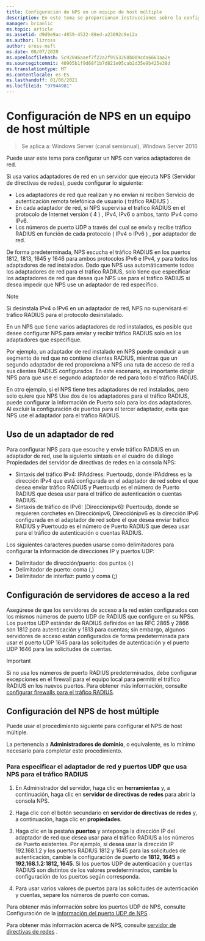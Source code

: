 ```yaml
---
title: Configuración de NPS en un equipo de host múltiple
description: En este tema se proporcionan instrucciones sobre la configuración de un servidor con varios adaptadores de red que ejecuta el servidor de directivas de redes en Windows Server 2016.
manager: brianlic
ms.topic: article
ms.assetid: d9d9e9ac-4859-4522-89ed-a23092c9e12a
ms.author: lizross
author: eross-msft
ms.date: 08/07/2020
ms.openlocfilehash: 5c92046aaef7f22a2f9553260b009cda6663aa2e
ms.sourcegitcommit: 40905b1f9d68f1b7d821e05cab2d35e9b425e38d
ms.translationtype: MT
ms.contentlocale: es-ES
ms.lasthandoff: 01/06/2021
ms.locfileid: "97944981"
---
```

# <a name="configure-nps-on-a-multihomed-computer"></a>Configuración de NPS en un equipo de host múltiple

>Se aplica a: Windows Server (canal semianual), Windows Server 2016

Puede usar este tema para configurar un NPS con varios adaptadores de red.

Si usa varios adaptadores de red en un servidor que ejecuta NPS (Servidor de directivas de redes), puede configurar lo siguiente:

- Los adaptadores de red que realizan y no envían ni reciben Servicio de autenticación remota telefónica de usuario \( tráfico RADIUS \) .
- En cada adaptador de red, si NPS supervisa el tráfico RADIUS en el protocolo de Internet versión \( 4 \) , IPv4, IPv6 o ambos, tanto IPv4 como IPv6.
- Los números de puerto UDP a través del cual se envía y recibe tráfico RADIUS en función de cada protocolo \( IPv4 o IPv6 \) , por adaptador de red.

De forma predeterminada, NPS escucha el tráfico RADIUS en los puertos 1812, 1813, 1645 y 1646 para ambos protocolos IPv6 e IPv4, y para todos los adaptadores de red instalados. Dado que NPS usa automáticamente todos los adaptadores de red para el tráfico RADIUS, solo tiene que especificar los adaptadores de red que desea que NPS use para el tráfico RADIUS si desea impedir que NPS use un adaptador de red específico.

>[!NOTE]
>Si desinstala IPv4 o IPv6 en un adaptador de red, NPS no supervisará el tráfico RADIUS para el protocolo desinstalado.

En un NPS que tiene varios adaptadores de red instalados, es posible que desee configurar NPS para enviar y recibir tráfico RADIUS solo en los adaptadores que especifique.

Por ejemplo, un adaptador de red instalado en NPS puede conducir a un segmento de red que no contiene clientes RADIUS, mientras que un segundo adaptador de red proporciona a NPS una ruta de acceso de red a sus clientes RADIUS configurados. En este escenario, es importante dirigir NPS para que use el segundo adaptador de red para todo el tráfico RADIUS.

En otro ejemplo, si el NPS tiene tres adaptadores de red instalados, pero solo quiere que NPS Use dos de los adaptadores para el tráfico RADIUS, puede configurar la información de Puerto solo para los dos adaptadores. Al excluir la configuración de puertos para el tercer adaptador, evita que NPS use el adaptador para el tráfico RADIUS.

## <a name="using-a-network-adapter"></a>Uso de un adaptador de red

Para configurar NPS para que escuche y envíe tráfico RADIUS en un adaptador de red, use la siguiente sintaxis en el cuadro de diálogo Propiedades del servidor de directivas de redes en la consola NPS:

- Sintaxis del tráfico IPv4: IPAddress: Puertoudp, donde IPAddress es la dirección IPv4 que está configurada en el adaptador de red sobre el que desea enviar tráfico RADIUS y Puertoudp es el número de Puerto RADIUS que desea usar para el tráfico de autenticación o cuentas RADIUS.
- Sintaxis de tráfico de IPv6: [Direcciónipv6]: Puertoudp, donde se requieren corchetes en Direcciónipv6, Direcciónipv6 es la dirección IPv6 configurada en el adaptador de red sobre el que desea enviar tráfico RADIUS y Puertoudp es el número de Puerto RADIUS que desea usar para el tráfico de autenticación o cuentas RADIUS.

Los siguientes caracteres pueden usarse como delimitadores para configurar la información de direcciones IP y puertos UDP:

- Delimitador de dirección/puerto: dos puntos (:)
- Delimitador de puerto: coma (,)
- Delimitador de interfaz: punto y coma (;)

## <a name="configuring-network-access-servers"></a>Configuración de servidores de acceso a la red

Asegúrese de que los servidores de acceso a la red estén configurados con los mismos números de puerto UDP de RADIUS que configure en su NPSs. Los puertos UDP estándar de RADIUS definidos en las RFC 2865 y 2866 son 1812 para autenticación y 1813 para cuentas; sin embargo, algunos servidores de acceso están configurados de forma predeterminada para usar el puerto UDP 1645 para las solicitudes de autenticación y el puerto UDP 1646 para las solicitudes de cuentas.

>[!IMPORTANT]
>Si no usa los números de puerto RADIUS predeterminados, debe configurar excepciones en el firewall para el equipo local para permitir el tráfico RADIUS en los nuevos puertos. Para obtener más información, consulte [configurar firewalls para el tráfico RADIUS](nps-firewalls-configure.md).

## <a name="configure-the-multihomed-nps"></a>Configuración del NPS de host múltiple

Puede usar el procedimiento siguiente para configurar el NPS de host múltiple.

La pertenencia a **Administradores de dominio**, o equivalente, es lo mínimo necesario para completar este procedimiento.

### <a name="to-specify-the-network-adapter-and-udp-ports-that-nps-uses-for-radius-traffic"></a>Para especificar el adaptador de red y puertos UDP que usa NPS para el tráfico RADIUS

1. En Administrador del servidor, haga clic en **herramientas** y, a continuación, haga clic en **servidor de directivas de redes** para abrir la consola NPS.

2. Haga clic con el botón secundario en **servidor de directivas de redes** y, a continuación, haga clic en **propiedades**.

3. Haga clic en la pestaña **puertos** y anteponga la dirección IP del adaptador de red que desea usar para el tráfico RADIUS a los números de Puerto existentes. Por ejemplo, si desea usar la dirección IP 192.168.1.2 y los puertos RADIUS 1812 y 1645 para las solicitudes de autenticación, cambie la configuración de puerto de **1812, 1645** a **192.168.1.2:1812, 1645**. Si los puertos UDP de autenticación y cuentas RADIUS son distintos de los valores predeterminados, cambie la configuración de los puertos según corresponda.

4. Para usar varios valores de puertos para las solicitudes de autenticación y cuentas, separe los números de puerto con comas.

Para obtener más información sobre los puertos UDP de NPS, consulte Configuración de la [información del puerto UDP de NPS](nps-udp-ports-configure.md) .


Para obtener más información acerca de NPS, consulte [servidor de directivas de redes](nps-top.md) .

